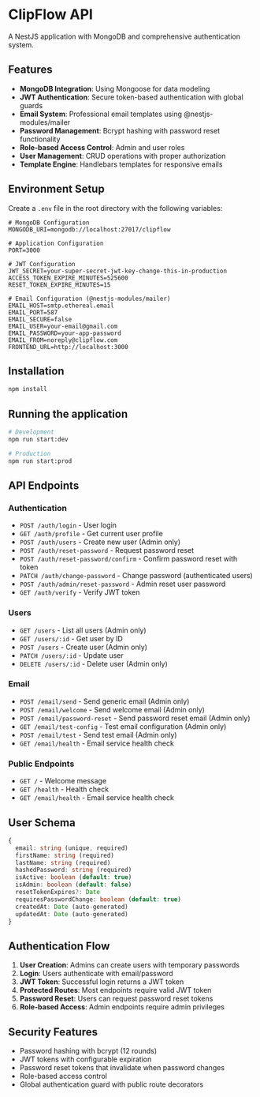 # ClipFlow API

A NestJS application with MongoDB and comprehensive authentication system.

## Features

- **MongoDB Integration**: Using Mongoose for data modeling
- **JWT Authentication**: Secure token-based authentication with global guards
- **Email System**: Professional email templates using @nestjs-modules/mailer
- **Password Management**: Bcrypt hashing with password reset functionality
- **Role-based Access Control**: Admin and user roles
- **User Management**: CRUD operations with proper authorization
- **Template Engine**: Handlebars templates for responsive emails

## Environment Setup

Create a `.env` file in the root directory with the following variables:

```env
# MongoDB Configuration
MONGODB_URI=mongodb://localhost:27017/clipflow

# Application Configuration
PORT=3000

# JWT Configuration
JWT_SECRET=your-super-secret-jwt-key-change-this-in-production
ACCESS_TOKEN_EXPIRE_MINUTES=525600
RESET_TOKEN_EXPIRE_MINUTES=15

# Email Configuration (@nestjs-modules/mailer)
EMAIL_HOST=smtp.ethereal.email
EMAIL_PORT=587
EMAIL_SECURE=false
EMAIL_USER=your-email@gmail.com
EMAIL_PASSWORD=your-app-password
EMAIL_FROM=noreply@clipflow.com
FRONTEND_URL=http://localhost:3000
```

## Installation

```bash
npm install
```

## Running the application

```bash
# Development
npm run start:dev

# Production
npm run start:prod
```

## API Endpoints

### Authentication

- `POST /auth/login` - User login
- `GET /auth/profile` - Get current user profile
- `POST /auth/users` - Create new user (Admin only)
- `POST /auth/reset-password` - Request password reset
- `POST /auth/reset-password/confirm` - Confirm password reset with token
- `PATCH /auth/change-password` - Change password (authenticated users)
- `POST /auth/admin/reset-password` - Admin reset user password
- `GET /auth/verify` - Verify JWT token

### Users

- `GET /users` - List all users (Admin only)
- `GET /users/:id` - Get user by ID
- `POST /users` - Create user (Admin only)
- `PATCH /users/:id` - Update user
- `DELETE /users/:id` - Delete user (Admin only)

### Email

- `POST /email/send` - Send generic email (Admin only)
- `POST /email/welcome` - Send welcome email (Admin only)
- `POST /email/password-reset` - Send password reset email (Admin only)
- `GET /email/test-config` - Test email configuration (Admin only)
- `POST /email/test` - Send test email (Admin only)
- `GET /email/health` - Email service health check

### Public Endpoints

- `GET /` - Welcome message
- `GET /health` - Health check
- `GET /email/health` - Email service health check

## User Schema

```typescript
{
  email: string (unique, required)
  firstName: string (required)
  lastName: string (required)
  hashedPassword: string (required)
  isActive: boolean (default: true)
  isAdmin: boolean (default: false)
  resetTokenExpires?: Date
  requiresPasswordChange: boolean (default: true)
  createdAt: Date (auto-generated)
  updatedAt: Date (auto-generated)
}
```

## Authentication Flow

1. **User Creation**: Admins can create users with temporary passwords
2. **Login**: Users authenticate with email/password
3. **JWT Token**: Successful login returns a JWT token
4. **Protected Routes**: Most endpoints require valid JWT token
5. **Password Reset**: Users can request password reset tokens
6. **Role-based Access**: Admin endpoints require admin privileges

## Security Features

- Password hashing with bcrypt (12 rounds)
- JWT tokens with configurable expiration
- Password reset tokens that invalidate when password changes
- Role-based access control
- Global authentication guard with public route decorators